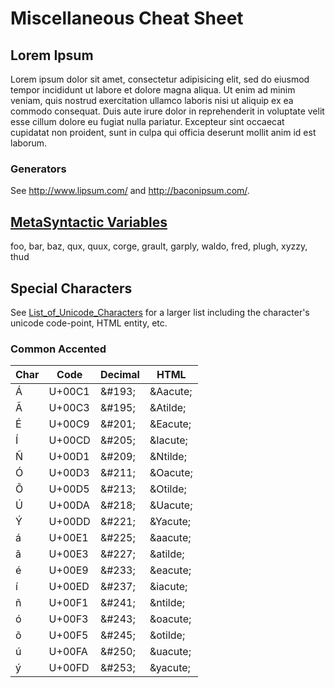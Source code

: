 # Miscellaneous Cheat Sheet


## Lorem Ipsum

Lorem ipsum dolor sit amet, consectetur adipisicing elit, sed do eiusmod tempor incididunt ut labore et dolore magna aliqua.
Ut enim ad minim veniam, quis nostrud exercitation ullamco laboris nisi ut aliquip ex ea commodo consequat.
Duis aute irure dolor in reprehenderit in voluptate velit esse cillum dolore eu fugiat nulla pariatur.
Excepteur sint occaecat cupidatat non proident, sunt in culpa qui officia deserunt mollit anim id est laborum.

### Generators

See http://www.lipsum.com/ and http://baconipsum.com/.


## [MetaSyntactic Variables](https://en.wikipedia.org/wiki/Metasyntactic_variable)

foo, bar, baz, qux, quux, corge, grault, garply, waldo, fred, plugh, xyzzy, thud

## Special Characters

See [List_of_Unicode_Characters](https://en.wikipedia.org/wiki/List_of_Unicode_characters) for a larger list including
the character's unicode code-point, HTML entity, etc.

### Common Accented

| Char | Code   | Decimal    | HTML         |
| ---- | ------ | ---------- | ------------ |
| Á    | U+00C1 | &amp;#193; | &amp;Aacute; |
| Ã    | U+00C3 | &amp;#195; | &amp;Atilde; |
| É    | U+00C9 | &amp;#201; | &amp;Eacute; |
| Í    | U+00CD | &amp;#205; | &amp;Iacute; |
| Ñ    | U+00D1 | &amp;#209; | &amp;Ntilde; |
| Ó    | U+00D3 | &amp;#211; | &amp;Oacute; |
| Õ    | U+00D5 | &amp;#213; | &amp;Otilde; |
| Ú    | U+00DA | &amp;#218; | &amp;Uacute; |
| Ý    | U+00DD | &amp;#221; | &amp;Yacute; |
| á    | U+00E1 | &amp;#225; | &amp;aacute; |
| ã    | U+00E3 | &amp;#227; | &amp;atilde; |
| é    | U+00E9 | &amp;#233; | &amp;eacute; |
| í    | U+00ED | &amp;#237; | &amp;iacute; |
| ñ    | U+00F1 | &amp;#241; | &amp;ntilde; |
| ó    | U+00F3 | &amp;#243; | &amp;oacute; |
| õ    | U+00F5 | &amp;#245; | &amp;otilde; |
| ú    | U+00FA | &amp;#250; | &amp;uacute; |
| ý    | U+00FD | &amp;#253; | &amp;yacute; |
